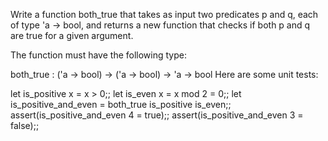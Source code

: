 Write a function both_true that takes as input two predicates p and q, each of type 'a -> bool, and returns a new function that checks if both p and q are true for a given argument.

The function must have the following type:

both_true : ('a -> bool) -> ('a -> bool) -> 'a -> bool
Here are some unit tests:

let is_positive x = x > 0;;
let is_even x = x mod 2 = 0;;
let is_positive_and_even = both_true is_positive is_even;;
assert(is_positive_and_even 4 = true);;
assert(is_positive_and_even 3 = false);;